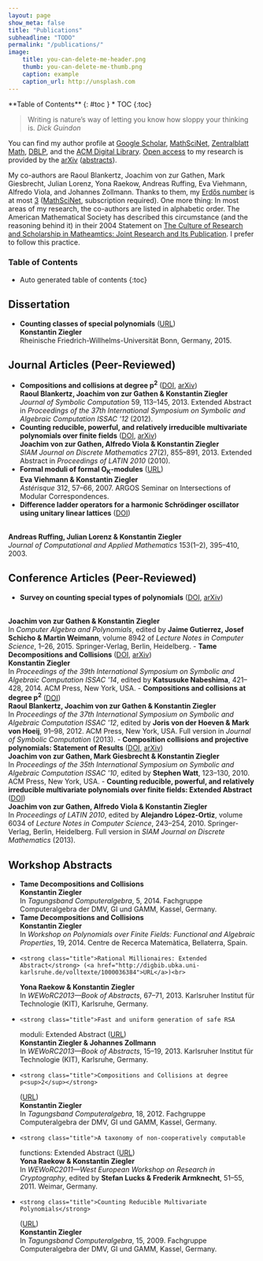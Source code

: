 ```yaml
---
layout: page
show_meta: false
title: "Publications"
subheadline: "TODO"
permalink: "/publications/"
image:
    title: you-can-delete-me-header.png
	thumb: you-can-delete-me-thumb.png
    caption: example
    caption_url: http://unsplash.com
---
```


<div class="panel radius" markdown="1">
**Table of Contents**
{: #toc }
*  TOC
{:toc}
</div>

> Writing is nature’s way of letting you know how sloppy your thinking
> is.
<cite>Dick Guindon</cite>

You can find my author profile at <a
href="http://scholar.google.de/citations?sortby=pubdate&amp;hl=de&amp;user=_C-Boh4AAAAJ&amp;view_op=list_works">Google
Scholar</a>, <a
href="http://www.ams.org/mathscinet/search/publications.html?pg1=INDI&amp;s1=718087">MathSciNet</a>,
<a
href="http://www.zentralblatt-math.org/zmath/en/advanced/?q=ai:ziegler.konstantin">Zentralblatt
Math</a>, <a
href="http://www.informatik.uni-trier.de/~ley/pers/hd/z/Ziegler:Konstantin.html">DBLP</a>,
and the <a
href="https://dl.acm.org/author_page.cfm?id=81466646150&amp;coll=DL&amp;dl=GUIDE&amp;CFID=522446437&amp;CFTOKEN=57491989">ACM
Digital Library</a>. <a
href="http://www.phdcomics.com/comics/archive.php?comicid=1533">Open
access</a> to my research is provided by the <a
href="http://arxiv.org/a/ziegler_k_1">arXiv</a> (<a
href="http://front.math.ucdavis.edu/search?a=konstantin+ziegler&amp;s=Abstracts">abstracts</a>).

My co-authors are Raoul Blankertz, Joachim von zur Gathen, Mark
Giesbrecht, Julian Lorenz, Yona Raekow, Andreas Ruffing, Eva Viehmann,
Alfredo Viola, and Johannes Zollmann. Thanks to them, my <a
href="https://en.wikipedia.org/wiki/Erd%C5%91s_number">Erd&#337;s
number</a> is at most <a
href="https://www.csauthors.net/distance/paul-erdos/konstantin%20ziegler">3</a>
(<a
href="http://www.ams.org/mathscinet/collaborationDistance.html?group_source=718087">MathSciNet</a>,
subscription required). One more thing: In most areas of my research,
the co-authors are listed in alphabetic order. The American
Mathematical Society has described this circumstance (and the
reasoning behind it) in their 2004 Statement on <a
href="https://www.ams.org/profession/leaders/culture/CultureStatement04.pdf">The
Culture of Research and Scholarship in Matheamtics: Joint Research and
Its Publication</a>. I prefer to follow this practice.

### Table of Contents
*  Auto generated table of contents
{:toc}

## Dissertation

- <strong class="title">Counting classes of special polynomials</strong>
    (<a href="http://hss.ulb.uni-bonn.de/2015/3981/3981.htm">URL</a>)<br>
    <strong class="author">Konstantin Ziegler</strong><br> Rheinische
    Friedrich-Willhelms-Universit&auml;t Bonn, Germany, 2015.



## Journal Articles (Peer-Reviewed)

- <strong class="title">Compositions and collisions at degree
    p<sup>2</sup></strong> (<a
    href="http://dx.doi.org/10.1016/j.jsc.2013.06.001">DOI</a>, <a
    href="http://arxiv.org/abs/1202.5810">arXiv</a>)<br> <strong
    class="author">Raoul Blankertz, Joachim von zur Gathen &amp;
    Konstantin Ziegler</strong><br> <cite>Journal of Symbolic
    Computation</cite> 59, 113&ndash;145, 2013. Extended Abstract in
    <cite>Proceedings of the 37th International Symposium on Symbolic
    and Algebraic Computation ISSAC '12</cite> (2012).
- <strong class="title">Counting reducible, powerful, and relatively irreducible
    multivariate polynomials over finite fields</strong>
    (<a href="http://dx.doi.org/10.1137/110854680">DOI</a>, <a href="http://arxiv.org/abs/0912.3312">arXiv</a>)<br>
    <strong class="author">Joachim von zur Gathen, Alfredo Viola &amp; Konstantin
      Ziegler</strong><br>
    <cite>SIAM Journal on Discrete
    Mathematics</cite> 27(2), 855&ndash;891, 2013.
    Extended Abstract in <cite>Proceedings of LATIN 2010</cite> (2010).
- <strong class="title">Formal moduli of formal O<sub>K</sub>-modules</strong> (<a href="http://smf4.emath.fr/Publications/Asterisque/2007/312/html/smf_ast_312_57-66.html">URL</a>)<br>
    <strong class="author">Eva Viehmann &amp; Konstantin Ziegler</strong><br>
      <cite>Ast&eacute;risque</cite> 312, 57&ndash;66, 2007. ARGOS
      Seminar on Intersections of Modular Correspondences.
- <strong class="title">Difference ladder operators for a harmonic Schr&ouml;dinger
    oscillator using unitary linear lattices</strong> (<a href="http://dx.doi.org/10.1016/S0377-0427(02)00613-1">DOI</a>)
<br>
    <strong class="author">Andreas Ruffing, Julian Lorenz &amp; Konstantin
      Ziegler</strong><br>
    <cite>Journal of Computational and Applied
      Mathematics</cite> 153(1&ndash;2),
      395&ndash;410, 2003.



## Conference Articles (Peer-Reviewed)

- <strong class="title">Survey on counting special types of polynomials</strong>
    (<a href="http://dx.doi.org/10.1007/978-3-319-15081-9_3">DOI</a>,
  <a href="http://arxiv.org/abs/1407.2970">arXiv</a>)
<br>
    <strong class="author">Joachim von zur Gathen &amp; Konstantin Ziegler</strong><br>
    In <cite>Computer Algebra and Polynomials</cite>, edited
    by <strong class="author">Jaime Gutierrez, Josef Schicho &amp;
    Martin Weimann</strong>, volume 8942 of <cite>Lecture Notes in
    Computer Science</cite>, 1&ndash;26, 2015. Springer-Verlag, Berlin,
    Heidelberg.
-  <strong class="title">Tame Decompositions and Collisions</strong> (<a href="http://dx.doi.org/10.1145/2608628.2608653">DOI</a>,
<a href="http://arxiv.org/abs/1402.5945">arXiv</a>)<br>
    <strong class="author">Konstantin Ziegler</strong><br>
    In <cite>Proceedings of the 39th International Symposium on Symbolic and
Algebraic Computation ISSAC '14</cite>, edited by <strong class="author">Katsusuke
    Nabeshima</strong>, 421&ndash;428, 2014. ACM Press, New York, USA.
-  <strong class="title">Compositions and collisions at degree p<sup>2</sup></strong>
    (<a href="http://dx.doi.org/10.1145/2442829.2442846">DOI</a>)<br>
    <strong class="author">Raoul Blankertz, Joachim von zur Gathen
      &amp; Konstantin Ziegler</strong><br> In <cite>Proceedings of
      the 37th International Symposium on Symbolic and Algebraic
      Computation ISSAC '12</cite>, edited
      by <strong class="author">Joris von der Hoeven &amp; Mark von
      Hoeij</strong>, 91&ndash;98, 2012.  ACM Press, New York, USA.
      Full version in <cite>Journal of Symbolic Computation</cite>
      (2013).
-     <strong class="title">Composition collisions and projective
    polynomials: Statement of Results</strong>
    (<a href="http://dx.doi.org/10.1145/1837934.1837962">DOI</a>,
    <a href="http://arxiv.org/abs/1005.1087">arXiv</a>)<br>
    <strong class="author">Joachim von zur Gathen, Mark Giesbrecht &amp; Konstantin
      Ziegler</strong><br>
    In <cite>Proceedings of the 35th International Symposium on Symbolic and
Algebraic Computation ISSAC '10</cite>, edited
    by <strong class="author">Stephen Watt</strong>, 123&ndash;130, 2010.
    ACM Press, New York, USA.
-     <strong class="title">Counting reducible, powerful, and relatively irreducible
    multivariate polynomials over finite fields: Extended Abstract</strong>
    (<a href="http://dx.doi.org/10.1007/978-3-642-12200-2_23">DOI</a>)<br>
    <strong class="author">Joachim von zur Gathen, Alfredo Viola &amp;
      Konstantin Ziegler</strong><br> In <cite>Proceedings of LATIN
      2010</cite>, edited by <strong class="author">Alejandro
      L&oacute;pez-Ortiz</strong>, volume 6034 of <cite>Lecture Notes
      in Computer Science</cite>, 243&ndash;254, 2010.
      Springer-Verlag, Berlin, Heidelberg. Full version in
    <cite>SIAM Journal on Discrete Mathematics</cite> (2013).



## Workshop Abstracts

- <strong class="title">Tame Decompositions and Collisions</strong><br>
    <strong class="author">Konstantin Ziegler</strong><br>
    In <cite>Tagungsband Computeralgebra</cite>, 5, 2014.
    Fachgruppe Computeralgebra der DMV, GI und GAMM, Kassel, Germany.
- <strong class="title">Tame Decompositions and Collisions</strong><br>
    <strong class="author">Konstantin Ziegler</strong><br>
    In <cite>Workshop on Polynomials over Finite Fields: Functional
    and Algebraic Properties</cite>, 19, 2014.
    Centre de Recerca Matem&agrave;tica, Bellaterra, Spain.
-     <strong class="title">Rational Millionaires: Extended Abstract</strong> (<a href="http://digbib.ubka.uni-karlsruhe.de/volltexte/1000036384">URL</a>)<br>
    <strong class="author">Yona Raekow &amp; Konstantin Ziegler</strong><br>
    In <cite>WEWoRC2013&mdash;Book of Abstracts</cite>, 67&ndash;71, 2013.
    Karlsruher Institut f&uuml;r Technologie (KIT), Karlsruhe, Germany.
-     <strong class="title">Fast and uniform generation of safe RSA
    moduli: Extended Abstract</strong>
    (<a href="http://digbib.ubka.uni-karlsruhe.de/volltexte/1000036384">URL</a>)<br>
    <strong class="author">Konstantin Ziegler &amp; Johannes Zollmann</strong><br>
    In <cite>WEWoRC2013&mdash;Book of Abstracts</cite>, 15&ndash;19, 2013.
    Karlsruher Institut f&uuml;r Technologie (KIT), Karlsruhe, Germany.
-     <strong class="title">Compositions and Collisions at degree p<sup>2</sup></strong>
    (<a href="http://www.fachgruppe-computeralgebra.de/data/Tagungen/Kassel2012/Booklet.pdf">URL</a>)<br>
    <strong class="author">Konstantin Ziegler</strong><br>
    In <cite>Tagungsband Computeralgebra</cite>, 18, 2012.
    Fachgruppe Computeralgebra der DMV, GI und GAMM, Kassel, Germany.
-     <strong class="title">A taxonomy of non-cooperatively computable
    functions: Extended Abstract</strong>
    (<a href="http://www.uni-weimar.de/cms/fileadmin/medien/medsicherheit/WEWoRC2011/files/conference_record3.pdf">URL</a>)<br>
    <strong class="author">Yona Raekow &amp; Konstantin Ziegler</strong><br>
    In <cite>WEWoRC2011&mdash;West European Workshop on Research in
    Cryptography</cite>, edited by <strong class="author">Stefan Lucks &amp; Frederik
      Armknecht</strong>, 51&ndash;55, 2011.
    Weimar, Germany.
-     <strong class="title">Counting Reducible Multivariate Polynomials</strong>
    (<a href="http://www.mathematik.uni-kassel.de/compmath/catagung/Booklet-Tagung-Kassel-2009.pdf">URL</a>)<br>
    <strong class="author">Konstantin Ziegler</strong><br>
    In <cite>Tagungsband Computeralgebra</cite>, 15, 2009.
    Fachgruppe Computeralgebra der DMV, GI und GAMM, Kassel, Germany.
